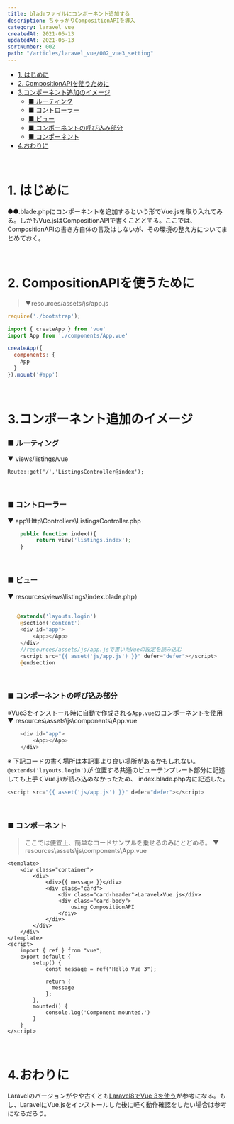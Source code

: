 ```yaml
---
title: bladeファイルにコンポーネント追加する
description: ちゃっかりCompositionAPIを導入
category: laravel_vue
createdAt: 2021-06-13
updatedAt: 2021-06-13
sortNumber: 002
path: "/articles/laravel_vue/002_vue3_setting"
---
```

<nuxt-content-wrapper>

- [1. はじめに](#1-はじめに)
- [2. CompositionAPIを使うために](#2-compositionapiを使うために)
- [3.コンポーネント追加のイメージ](#3コンポーネント追加のイメージ)
    - [■ ルーティング](#-ルーティング)
    - [■ コントローラー](#-コントローラー)
    - [■ ビュー](#-ビュー)
    - [■ コンポーネントの呼び込み部分](#-コンポーネントの呼び込み部分)
    - [■ コンポーネント](#-コンポーネント)
- [4.おわりに](#4おわりに)

<br>

# 1. はじめに
●●.blade.phpにコンポーネントを追加するという形でVue.jsを取り入れてみる。しかもVue.jsはCompositionAPIで書くこととする。ここでは、CompositionAPIの書き方自体の言及はしないが、その環境の整え方についてまとめておく。

<br>

# 2. CompositionAPIを使うために
> ▼resources/assets/js/app.js
```js
require('./bootstrap');

import { createApp } from 'vue'
import App from './components/App.vue'

createApp({
  components: {
    App
  }
}).mount('#app')

```

<br>

# 3.コンポーネント追加のイメージ

### ■ ルーティング
▼ views/listings/vue
```
Route::get('/','ListingsController@index');
```

<br>

### ■ コントローラー
▼ app\Http\Controllers\ListingsController.php
```php
    public function index(){
         return view('listings.index');
    }
```

<br>

### ■ ビュー
▼ resources\views\listings\index.blade.php）
```php 

   @extends('layouts.login')
    @section('content')
    <div id="app">
        <App></App>
    </div>
    //resources/assets/js/app.jsで書いたVueの設定を読み込む
    <script src="{{ asset('js/app.js') }}" defer="defer"></script>
    @endsection
```

<br>

### ■ コンポーネントの呼び込み部分
※Vue3をインストール時に自動で作成される`App.vue`のコンポーネントを使用<br>
▼ resources\assets\js\components\App.vue
```js
    <div id="app">
        <App></App>
    </div>
```
※ 下記コードの書く場所は本記事より良い場所があるかもしれない。` @extends('layouts.login')`が
位置する共通のビューテンプレート部分に記述しても上手くVue.jsが読み込めなかったため、
index.blade.php内に記述した。
```js
<script src="{{ asset('js/app.js') }}" defer="defer"></script>
```

<br>

### ■ コンポーネント
> ここでは便宜上、簡単なコードサンプルを乗せるのみにとどめる。
▼ resources\assets\js\components\App.vue
```vue
<template>
    <div class="container">
        <div>
            <div>{{ message }}</div>
            <div class="card">
                <div class="card-header">Laravel×Vue.js</div>
                <div class="card-body">
                    using CompositionAPI
                </div>
            </div>
        </div>
    </div>
</template>
<script>
    import { ref } from "vue";
    export default {
        setup() {
            const message = ref("Hello Vue 3");

            return {
              message
            };
        },
        mounted() {
            console.log('Component mounted.')
        }
    }
</script>
```

<br>

# 4.おわりに
Laravelのバージョンがやや古くとも[Laravel8でVue 3を使う](https://reffect.co.jp/laravel/laravel8-vue3)が参考になる。もし、LaravelにVue.jsをインストールした後に軽く動作確認をしたい場合は参考になるだろう。

</nuxt-content-wrapper>
